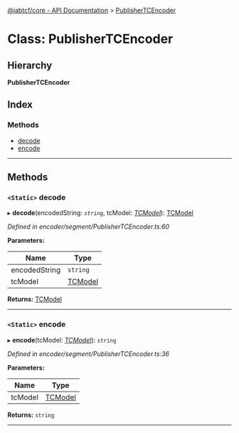 [@iabtcf/core - API Documentation](../README.md) > [PublisherTCEncoder](../classes/publishertcencoder.md)

# Class: PublisherTCEncoder

## Hierarchy

**PublisherTCEncoder**

## Index

### Methods

* [decode](publishertcencoder.md#decode)
* [encode](publishertcencoder.md#encode)

---

## Methods

<a id="decode"></a>

### `<Static>` decode

▸ **decode**(encodedString: *`string`*, tcModel: *[TCModel](tcmodel.md)*): [TCModel](tcmodel.md)

*Defined in encoder/segment/PublisherTCEncoder.ts:60*

**Parameters:**

| Name | Type |
| ------ | ------ |
| encodedString | `string` |
| tcModel | [TCModel](tcmodel.md) |

**Returns:** [TCModel](tcmodel.md)

___
<a id="encode"></a>

### `<Static>` encode

▸ **encode**(tcModel: *[TCModel](tcmodel.md)*): `string`

*Defined in encoder/segment/PublisherTCEncoder.ts:36*

**Parameters:**

| Name | Type |
| ------ | ------ |
| tcModel | [TCModel](tcmodel.md) |

**Returns:** `string`

___


